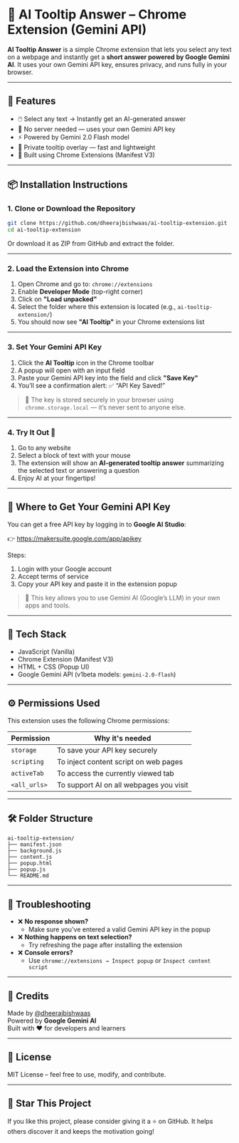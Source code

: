 
# 🧠 AI Tooltip Answer – Chrome Extension (Gemini API)

**AI Tooltip Answer** is a simple Chrome extension that lets you select any text on a webpage and instantly get a **short answer powered by Google Gemini AI**. It uses your own Gemini API key, ensures privacy, and runs fully in your browser.

---

## 🚀 Features

- 🖱️ Select any text → Instantly get an AI-generated answer
- 🔐 No server needed — uses your own Gemini API key
- ⚡ Powered by Gemini 2.0 Flash model
- 🧠 Private tooltip overlay — fast and lightweight
- 🧩 Built using Chrome Extensions (Manifest V3)

---

## 📦 Installation Instructions

### 1. Clone or Download the Repository

```bash
git clone https://github.com/dheerajbishwaas/ai-tooltip-extension.git
cd ai-tooltip-extension
```

Or download it as ZIP from GitHub and extract the folder.

---

### 2. Load the Extension into Chrome

1. Open Chrome and go to: `chrome://extensions`
2. Enable **Developer Mode** (top-right corner)
3. Click on **"Load unpacked"**
4. Select the folder where this extension is located (e.g., `ai-tooltip-extension/`)
5. You should now see **"AI Tooltip"** in your Chrome extensions list

---

### 3. Set Your Gemini API Key

1. Click the **AI Tooltip** icon in the Chrome toolbar
2. A popup will open with an input field
3. Paste your Gemini API key into the field and click **"Save Key"**
4. You’ll see a confirmation alert: ✅ “API Key Saved!”

> 📝 The key is stored securely in your browser using `chrome.storage.local` — it’s never sent to anyone else.

---

### 4. Try It Out 🎉

1. Go to any website
2. Select a block of text with your mouse
3. The extension will show an **AI-generated tooltip answer** summarizing the selected text or answering a question
4. Enjoy AI at your fingertips!

---

## 🔐 Where to Get Your Gemini API Key

You can get a free API key by logging in to **Google AI Studio**:

👉 https://makersuite.google.com/app/apikey

Steps:

1. Login with your Google account
2. Accept terms of service
3. Copy your API key and paste it in the extension popup

> 🧠 This key allows you to use Gemini AI (Google’s LLM) in your own apps and tools.

---

## 🔧 Tech Stack

- JavaScript (Vanilla)
- Chrome Extension (Manifest V3)
- HTML + CSS (Popup UI)
- Google Gemini API (v1beta models: `gemini-2.0-flash`)

---

## ⚙️ Permissions Used

This extension uses the following Chrome permissions:

| Permission      | Why it's needed                        |
|-----------------|----------------------------------------|
| `storage`       | To save your API key securely          |
| `scripting`     | To inject content script on web pages  |
| `activeTab`     | To access the currently viewed tab     |
| `<all_urls>`    | To support AI on all webpages you visit|

---

## 🛠️ Folder Structure

```
ai-tooltip-extension/
├── manifest.json
├── background.js
├── content.js
├── popup.html
├── popup.js
└── README.md
```

---

## 🧪 Troubleshooting

- ❌ **No response shown?**
  - Make sure you've entered a valid Gemini API key in the popup
- ❌ **Nothing happens on text selection?**
  - Try refreshing the page after installing the extension
- ❌ **Console errors?**
  - Use `chrome://extensions → Inspect popup` or `Inspect content script`

---

## 🙏 Credits

Made by [@dheerajbishwaas](https://github.com/dheerajbishwaas)  
Powered by **Google Gemini AI**  
Built with ❤️ for developers and learners

---

## 📄 License

MIT License – feel free to use, modify, and contribute.

---

## 🌟 Star This Project

If you like this project, please consider giving it a ⭐ on GitHub. It helps others discover it and keeps the motivation going!
